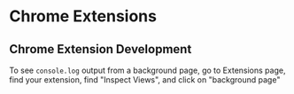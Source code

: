 # Chrome Extensions

## Chrome Extension Development

To see `console.log` output from a background page, go to Extensions page, find your extension, find "Inspect Views", and click on "background page"

